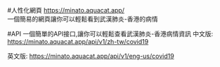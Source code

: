 #人性化網頁
https://minato.aquacat.app/  
一個簡易的網頁讓你可以輕鬆看到武漢肺炎-香港的病情 

#API
一個簡單的API接口,讓你可以輕鬆查看武漢肺炎-香港病情資訊
中文版: 
https://minato.aquacat.app/api/v1/zh-tw/covid19

英文版:
https://minato.aquacat.app/api/v1/eng-us/covid19

